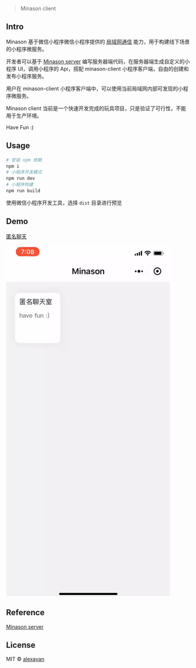 > Minason client

## Intro

Minason 基于微信小程序微信小程序提供的 [局域网通信](https://developers.weixin.qq.com/miniprogram/dev/api/wx.startLocalServiceDiscovery.html) 能力，用于构建线下场景的小程序微服务。

开发者可以基于 [Minason server](https://github.com/alexayan/minason-server) 编写服务器端代码，在服务器端生成自定义的小程序 UI，调用小程序的 Api，搭配 minason-client 小程序客户端，自由的创建和发布小程序服务。

用户在 minason-client 小程序客户端中，可以使用当前局域网内部可发现的小程序微服务。

Minason client 当前是一个快速开发完成的玩具项目，只是验证了可行性，不能用于生产环境。

Have Fun :)

## Usage

``` bash
# 安装 npm 依赖
npm i
# 小程序开发模式
npm run dev
# 小程序构建
npm run build
```

使用微信小程序开发工具，选择 `dist` 目录进行预览

## Demo

[匿名聊天](https://github.com/alexayan/minason-server/example)

![demo](demo.gif)

## Reference

[Minason server](https://github.com/alexayan/minason-server)

## License

MIT © [alexayan](https://github.com/alexayan)
